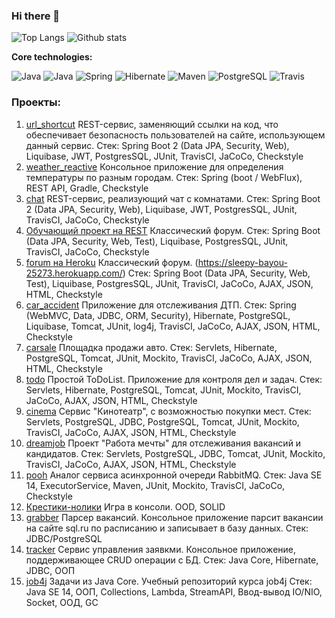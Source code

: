 ### Hi there 👋
![Top Langs](https://github-readme-stats.vercel.app/api/top-langs/?username=dmitriyermoshin19&layout=compact)
![Github stats](https://github-readme-stats.vercel.app/api?username=dmitriyermoshin19&hide=stars,prs,issues,contribs&count_private=true)

<b>Core technologies:</b>

 ![Java](https://img.shields.io/badge/JavaSE-%3E%3D%2014-orange)
![Java](https://img.shields.io/badge/JavaEE-%3E%3D%208-succes)  ![Spring](https://img.shields.io/badge/Spring-%3E%3D%205.0-green)
![Hibernate](https://img.shields.io/badge/Hibernate-%3E%3D%205.0-yellow)
![Maven](https://img.shields.io/badge/Maven-3-red)
![PostgreSQL](https://img.shields.io/badge/PostgreSQL-%3E%3D%209-blue)
![Travis](https://img.shields.io/badge/Travis-CI-succes)
### Проекты:
1. [url_shortcut](https://github.com/dmitriyermoshin19/job4j_url_shortcut) 
 REST-сервис, заменяющий ссылки на код, что обеспечивает безопасность пользователей на сайте, использующем данный сервис. 
 Стек: Spring Boot 2 (Data JPA, Security, Web), Liquibase, JWT, PostgresSQL, JUnit, TravisCI, JaCoCo, Checkstyle
2. [weather_reactive](https://github.com/dmitriyermoshin19/weather_reactive) 
 Консольное приложение для определения температуры по разным городам. 
 Стек: Spring (boot / WebFlux), REST API, Gradle, Checkstyle
3. [chat](https://github.com/dmitriyermoshin19/job4j_chat)
 REST-сервис, реализующий чат c комнатами. 
 Стек: Spring Boot 2 (Data JPA, Security, Web), Liquibase, JWT, PostgresSQL, JUnit, TravisCI, JaCoCo, Checkstyle
4. [Обучающий проект на REST](https://github.com/dmitriyermoshin19/job4j_rest)
 Классический форум. 
Стек: Spring Boot (Data JPA, Security, Web, Test), Liquibase, PostgresSQL, JUnit, TravisCI, JaCoCo, Checkstyle
5. [forum на Heroku](https://github.com/dmitriyermoshin19/job4j_forum)
 Классический форум. (https://sleepy-bayou-25273.herokuapp.com/)
Стек: Spring Boot (Data JPA, Security, Web, Test), Liquibase, PostgresSQL, JUnit, TravisCI, JaCoCo, AJAX, JSON, HTML, Checkstyle
6. [car_accident](https://github.com/dmitriyermoshin19/job4j_car_accident)
 Приложение для отслеживания ДТП.
Стек: Spring (WebMVC, Data, JDBC, ORM, Security), Hibernate, PostgreSQL, Liquibase, Tomcat, JUnit, log4j, TravisCI, JaCoCo, AJAX, JSON, HTML, Checkstyle
7. [carsale](https://github.com/dmitriyermoshin19/job4j_carsale)
 Площадка продажи авто. 
 Стек: Servlets, Hibernate, PostgreSQL, Tomcat, JUnit, Mockito, TravisCI, JaCoCo, AJAX, JSON, HTML, Checkstyle
8. [todo](https://github.com/dmitriyermoshin19/job4j_todo)
 Простой ToDoList. Приложение для контроля дел и задач.
Стек: Servlets, Hibernate, PostgreSQL, Tomcat, JUnit, Mockito, TravisCI, JaCoCo, AJAX, JSON, HTML, Checkstyle
9. [cinema](https://github.com/dmitriyermoshin19/job4j_cinema)
 Сервис "Кинотеатр", с возможностью покупки мест.
Стек: Servlets, PostgreSQL, JDBC, PostgreSQL, Tomcat, JUnit, Mockito, TravisCI, JaCoCo, AJAX, JSON, HTML, Checkstyle
10. [dreamjob](https://github.com/dmitriyermoshin19/job4j_dreamjob)
 Проект "Работа мечты" для отслеживания вакансий и кандидатов.
Стек: Servlets, PostgreSQL, JDBC, Tomcat, JUnit, Mockito, TravisCI, JaCoCo, AJAX, JSON, HTML, Checkstyle
11. [pooh](https://github.com/dmitriyermoshin19/job4j_pooh)
  Аналог сервиса асинхронной очереди RabbitMQ.
Стек: Java SE 14, ExecutorService, Maven, JUnit, Mockito, TravisCI, JaCoCo, Checkstyle
12. [Крестики-нолики](https://github.com/dmitriyermoshin19/job4j/tree/master/Junior/src/main/java/ru/job4j/oo4/tictactoo) 
Игра в консоли. OOD, SOLID
13. [grabber](https://github.com/dmitriyermoshin19/job4j_grabber)
 Парсер вакансий. Консольное приложение парсит вакансии на сайте sql.ru по расписанию и записывает в базу данных.
 Стек: JDBC/PostgreSQL
14. [tracker](https://github.com/dmitriyermoshin19/job4j_tracker)
 Сервис управления заявкми. Консольное приложение, поддерживающее CRUD операции с БД. 
 Стек: Java Core, Hibernate, JDBC, ООП
15. [job4j](https://github.com/dmitriyermoshin19/job4j)
Задачи из Java Core. Учебный репозиторий курса job4j
Стек: Java SE 14, ООП, Collections, Lambda, StreamAPI, Ввод-вывод IO/NIO, Socket, ООД, GC


<!--
**dmitriyermoshin19/dmitriyermoshin19** is a ✨ _special_ ✨ repository because its `README.md` (this file) appears on your GitHub profile.

Here are some ideas to get you started:

- 🔭 I’m currently working on ...
- 🌱 I’m currently learning ...
- 👯 I’m looking to collaborate on ...
- 🤔 I’m looking for help with ...
- 💬 Ask me about ...
- 📫 How to reach me: ...
- 😄 Pronouns: ...
- ⚡ Fun fact: ...
-->
